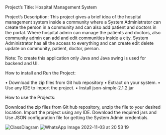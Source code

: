 Project’s Title: Hospital Management System

Project’s Description: This project gives a brief idea of the hospital management system inside a community where a System Administrator can create the person in a community and can also add patient and doctors in the portal. Where hospital admin can manage the patients and doctors, also community admin can add and edit communities inside a city. System Administrator has all the access to everything and can create edit delete update on community, patient, doctor, person.

Note: To create this application only Java and Java swing is used for backend and UI.

How to install and Run the Project:

•	Download the zip files from Git hub repository
•	Extract on your system.
•	Use any IDE to import the project.
•	Install json-simple-2.1.2.jar

How to use the Projects:

Download the zip files from Git hub repository, unzip the file to your desired location. Import the project using any IDE. Download the required jars and Use JSON configuration file for getting the System Admin credentials.

![ClassDiagram](https://user-images.githubusercontent.com/67430896/199862496-3726ffbb-aaac-4400-9f8e-18cd4c9ee7d4.jpg)
![WhatsApp Image 2022-11-03 at 20 53 19](https://user-images.githubusercontent.com/67430896/199862160-d64e16dc-4895-4e82-8238-bb3c1ba588c7.jpeg)
